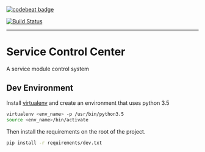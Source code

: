 [![codebeat badge](https://codebeat.co/badges/403ef07c-c97d-4431-a326-fa5ffd58f980)](https://codebeat.co/projects/github-com-desenho-sw-g5-service_control-master)

[![Build Status](https://travis-ci.org/desenho-sw-g5/service_control.svg?branch=master)](https://travis-ci.org/desenho-sw-g5/service_control)

***

# Service Control Center

A service module control system

## Dev Environment

Install [virtualenv](https://virtualenv.pypa.io/en/stable/installation/) and create an environment that uses python 3.5

```bash
virtualenv <env_name> -p /usr/bin/python3.5
source <env_name>/bin/activate
```

Then install the requirements on the root  of the project.
```bash
pip install -r requirements/dev.txt
```
